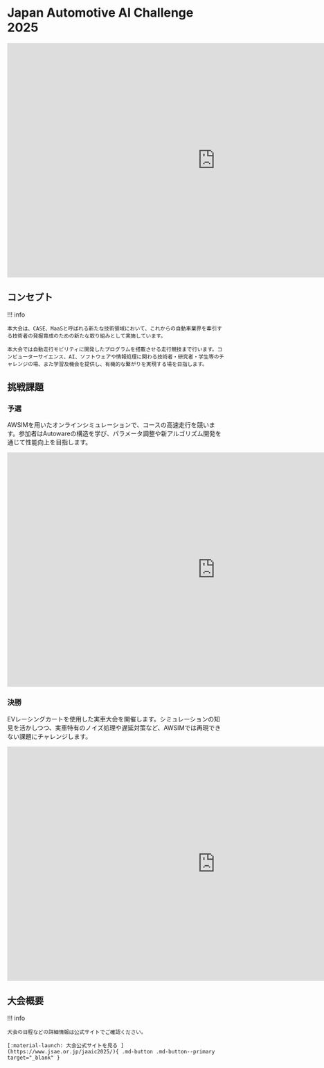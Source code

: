 # Japan Automotive AI Challenge 2025

<iframe width="960" height="540" src="https://www.youtube.com/embed/FGGTUcfV7nU?si=3OWNwnpa_utk8D31" title="YouTube video player" frameborder="0" allow="accelerometer; autoplay; clipboard-write; encrypted-media; gyroscope; picture-in-picture; web-share" referrerpolicy="strict-origin-when-cross-origin" allowfullscreen></iframe>

## コンセプト

!!! info

    本大会は、CASE、MaaSと呼ばれる新たな技術領域において、これからの自動車業界を牽引する技術者の発掘育成のための新たな取り組みとして実施しています。

    本大会では自動走行モビリティに開発したプログラムを搭載させる走行競技まで行います。コンピューターサイエンス、AI、ソフトウェアや情報処理に関わる技術者・研究者・学生等のチャレンジの場、また学習及機会を提供し、有機的な繋がりを実現する場を目指します。

## 挑戦課題

### 予選

AWSIMを用いたオンラインシミュレーションで、コースの高速走行を競います。参加者はAutowareの構造を学び、パラメータ調整や新アルゴリズム開発を通じて性能向上を目指します。

<iframe width="960" height="540" src="https://www.youtube.com/embed/Mynxk4GBAzA?si=V-JH6oRW7t-Y9bcX" title="YouTube video player" frameborder="0" allow="accelerometer; autoplay; clipboard-write; encrypted-media; gyroscope; picture-in-picture; web-share" referrerpolicy="strict-origin-when-cross-origin" allowfullscreen></iframe>

### 決勝

EVレーシングカートを使用した実車大会を開催します。シミュレーションの知見を活かしつつ、実車特有のノイズ処理や遅延対策など、AWSIMでは再現できない課題にチャレンジします。

<iframe width="960" height="540"src="https://www.youtube.com/embed/COZDHMm4E_8?si=HP99OsIzndmwDEvF" title="YouTube video player" frameborder="0" allow="accelerometer; autoplay; clipboard-write; encrypted-media; gyroscope; picture-in-picture; web-share" referrerpolicy="strict-origin-when-cross-origin" allowfullscreen></iframe>

## 大会概要

!!! info

    大会の日程などの詳細情報は公式サイトでご確認ください。

    [:material-launch: 大会公式サイトを見る ](https://www.jsae.or.jp/jaaic2025/){ .md-button .md-button--primary target="_blank" }
